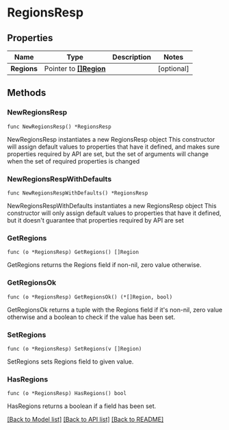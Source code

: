 # RegionsResp

## Properties

Name | Type | Description | Notes
------------ | ------------- | ------------- | -------------
**Regions** | Pointer to [**[]Region**](Region.md) |  | [optional] 

## Methods

### NewRegionsResp

`func NewRegionsResp() *RegionsResp`

NewRegionsResp instantiates a new RegionsResp object
This constructor will assign default values to properties that have it defined,
and makes sure properties required by API are set, but the set of arguments
will change when the set of required properties is changed

### NewRegionsRespWithDefaults

`func NewRegionsRespWithDefaults() *RegionsResp`

NewRegionsRespWithDefaults instantiates a new RegionsResp object
This constructor will only assign default values to properties that have it defined,
but it doesn't guarantee that properties required by API are set

### GetRegions

`func (o *RegionsResp) GetRegions() []Region`

GetRegions returns the Regions field if non-nil, zero value otherwise.

### GetRegionsOk

`func (o *RegionsResp) GetRegionsOk() (*[]Region, bool)`

GetRegionsOk returns a tuple with the Regions field if it's non-nil, zero value otherwise
and a boolean to check if the value has been set.

### SetRegions

`func (o *RegionsResp) SetRegions(v []Region)`

SetRegions sets Regions field to given value.

### HasRegions

`func (o *RegionsResp) HasRegions() bool`

HasRegions returns a boolean if a field has been set.


[[Back to Model list]](../README.md#documentation-for-models) [[Back to API list]](../README.md#documentation-for-api-endpoints) [[Back to README]](../README.md)


